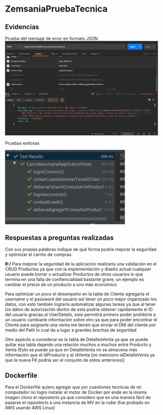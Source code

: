 # ZemsaniaPruebaTecnica 

## Evidencias

Prueba del mensaje de error en formato JSON
![Image](images/ErrorFormatoJSON.PNG)

Pruebas exitosas

![Image](images/PruebasExitosas.PNG)


## Respuestas a preguntas realizadas

Con sus propias palabras indique de qué forma podría mejorar la seguridad y optimizar el carrito de compras.

**R:/** Para mejorar la seguridad de la aplicación realizaría una validación en el CRUD Productos ya que con la implementación y diseño actual cualquier usuario puede borrar o actualizar Productos de otros usuarios lo que termina en una falla de confiencialidad bastante grave, un ejemplo es cambiar el precio de un producto a uno más económico

Para optimizar un poco el desempeño en la tabla de Cliente agregaría el username y el password del usuario así tener un poco mejor organizado los datos, con esto también lograría automatizar algunas tareas ya que al tener los datos de autorización dentro de esta podría obtener rapidamente el ID del usuario gracias al UserDetails, esto permitirá primero poder prohibirle a un usuario cambiarle información sobre otro ya que para poder encontrar el Cliente para asignarle una venta me tienen que envíar el DNI del cliente por medio del Path lo cual da a lugar a grandes brechas de seguridad

Otro aspecto a considerar es la tabla de DetallesVenta ya que se puede quitar esa tabla dejando una relación muchos a muchos entre Producto y Venta (Esto se puede ya que en DetalleVenta no se almacena más información que el idProducto y el idVenta [no menciono idDetalleVenta ya que la nueva FK podría ser el conjunto de estos anteriores])

## Dockerfile

Para el Dockerfile quiero agregar que por cuestiones tecnicas de mi computador no logro instalar el motor de Docker por ende en la misma imagen clono el repositorio ya que considero que es una manera fácil de pasarse el repositorio a una instancia de MV en la nube (fue probado en AWS usando AWS Linux)

